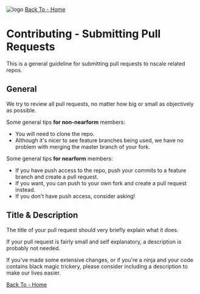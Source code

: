 ![logo][]
[Back To - Home][]

# Contributing - Submitting Pull Requests

This is a general guideline for submitting pull requests to nscale related repos.

## General

We try to review all pull requests, no matter how big or small as objectively as possible.

Some general tips __for non-nearform__ members:

- You will need to clone the repo.
- Although it's nicer to see feature branches being used, we have no problem with merging the master branch of your fork.

Some general tips __for nearform__ members:

- If you have push access to the repo, push your commits to a feature branch and create a pull request.
- If you want, you can push to your own fork and create a pull request instead.
- If you don't have push access, consider asking!

## Title & Description

The title of your pull request should very briefly explain what it does.

If your pull request is fairly small and self explanatory, a description is probably not needed.

If you've made some extensive changes, or if you're a ninja and your code contains black magic trickery, please consider including a description to make our lives easier.

[Back To - Home][]


[Back To - Home]: ./README.md
[logo]: ../_imgs/logo.png

